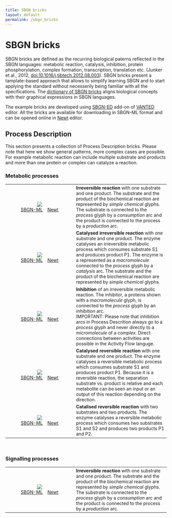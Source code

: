 ```yaml
---
title: SBGN bricks
layout: default
permalink: /sbgn_bricks
---
```


# SBGN bricks

<p>SBGN bricks are defined as the recurring biological paterns reflected in the SBGN languages: metabolic reaction, catalysis, inhibition, protein phosphorylation, complex formation, transcription, translation  etc. (Junker et al., 2012, <a href="https://dx.doi.org/10.1016/j.tibtech.2012.08.003">doi:10.1016/j.tibtech.2012.08.003</a>). SBGN bricks present a tamplate-based approach that allows to simplify learning SBGN and to start applying the standard without necesserily being familiar with all the specifications. The <a href="http://sbgnbricks.sourceforge.net/sbgnbricks_dictionary.html">dictionary of SBGN bricks</a> aligns biological concepts with their graphical expressions in SBGN languages.</p>

The example bricks are developed using <a href="https://immersive-analytics.infotech.monash.edu/vanted/addons/sbgn-ed/">SBGN-ED</a> add-on of <a href="https://www.cls.uni-konstanz.de/software/vanted/">VANTED</a> editor. All the bricks are available for downloading in SBGN-ML format and can be opened online in <a href="http://newteditor.org/">Newt</a> editor.


## Process Description

<p>This section presents a collection of Process Description bricks. Please note that here we show general patterns, more complex cases are possible. For example metabolic reaction can include multiple substrate and products and more than one protein or complex can catalyze a reaction.</p>

### Metabolic processes
<table style="font-size:100%;">
    <tr>
      <td style="width: 200px; text-align: center;"><img src="../sbgn/downloads/bricks/PD_reaction_irr_0_1.png"/> <br /> 
          <a href="/sbgn/downloads/bricks/PD_reaction_irr_0_1.sbgn" target="_blank">SBGN-ML</a> &ensp; 
          <a href="http://web.newteditor.org/?URL=http://sbgn.github.io/sbgn/downloads/bricks/PD_reaction_irr_0_1.sbgn" target="_blank">Newt</a></td>
      <td><strong>Irreversible reaction</strong> with one substrate and one product. The substrate and the product of the biochemical reaction are represented by <i>simple chemical</i> glyphs. The substrate is connected to the <i>process</i> glyph by a <i>consumption</i> arc and the product is connected to the process by a <i>production</i> arc.</td>
    </tr>
    <tr>
    <td style="width: 200px; text-align: center;"><img src="../sbgn/downloads/bricks/PD_catalysis_irr_1_1.png"/> <br /> 
          <a href="/sbgn/downloads/bricks/PD_catalysis_irr_1_1.sbgn" target="_blank">SBGN-ML</a> &ensp; 
          <a href="http://web.newteditor.org/?URL=http://sbgn.github.io/sbgn/downloads/bricks/PD_catalysis_irr_1_1.sbgn" target="_blank">Newt</a></td>
      <td><strong>Catalysed irreversible reaction</strong> with one substrate and one product. The enzyme catalyses an irreversible metabolic process which consumes substrate S1 and produces product P1. The enzyme is a represented as a <i>macromolecule</i> connected to the <i>process</i> glyph by a <i>catalysis</i> arc. The substrate and the product of the biochemical reaction are represented by <i>simple chemical</i> glyphs.</td>
    </tr>
    <tr>
    <td style="width: 200px; text-align: center;"><img src="../sbgn/downloads/bricks/PD_inhibition.png"/> <br /> 
          <a href="/sbgn/downloads/bricks/PD_inhibition.sbgn" target="_blank">SBGN-ML</a> &ensp; 
          <a href="http://web.newteditor.org/?URL=http://sbgn.github.io/sbgn/downloads/bricks/PD_inhibition.sbgn" target="_blank">Newt</a></td>
      <td><strong>Inhibition</strong> of an irreversible metabolic reaction. The inhibitor, a proteins shown with a <i>macromolecule</i> glyph, is connected to the <i>process</i> glyph by an <i>inhibition</i> arc.<br />
      IMPORTANT: Please note that inhibition arcs in Process Descrition always go to a <i>process</i> glyph and never directly to a <i>micromolecule</i> of a <i>complex</i>. Direct connections between activities are possible in the Activity Flow languge.</td>
    </tr>
    <tr>
      <td style="width: 200px; text-align: center;"><img src="../sbgn/downloads/bricks/PD_catalysis_rev_1_1.png"/> <br /> 
          <a href="/sbgn/downloads/bricks/PD_catalysis_rev_1_1.sbgn" target="_blank">SBGN-ML</a> &ensp; 
          <a href="http://web.newteditor.org/?URL=http://sbgn.github.io/sbgn/downloads/bricks/PD_catalysis_rev_1_1.sbgn" target="_blank">Newt</a></td>
        <td><strong>Catalysed reversible reaction</strong>  with one substrate and one product. The enzyme catalyses a reversible metabolic process which consumes substrate S1 and produces product P1. Because it is a reversible reaction, the separation substrate vs. product is relative and each metabolite can be seen an input or an output of this reaction depending on the direction.</td>
    </tr>
    <tr>
      <td style="width: 200px; text-align: center;"><img src="../sbgn/downloads/bricks/PD_catalysis_rev_2_2.png"/> <br /> 
          <a href="/sbgn/downloads/bricks/PD_catalysis_rev_2_2.sbgn" target="_blank">SBGN-ML</a> &ensp; 
          <a href="http://web.newteditor.org/?URL=http://sbgn.github.io/sbgn/downloads/bricks/PD_catalysis_rev_2_2.sbgn" target="_blank">Newt</a></td>
      <td><strong>Catalised reversible reaction</strong> with two substrates and two products. The enzyme catalyses a reversible metabolic process which consumes two substrates S1 and S2 and produces two products P1 and P2.</td>
    </tr>
</table>
<br />

### Signalling processes
<table style="font-size:100%;">
    <tr>
      <td style="width: 200px; text-align: center;"><img src="../sbgn/downloads/bricks/PD_reaction_irr_0_1.png"/> <br /> 
          <a href="/sbgn/downloads/bricks/PD_reaction_irr_0_1.sbgn" target="_blank">SBGN-ML</a> &ensp; 
          <a href="http://web.newteditor.org/?URL=http://sbgn.github.io/sbgn/downloads/bricks/PD_reaction_irr_0_1.sbgn" target="_blank">Newt</a></td>
      <td><strong>Irreversible reaction</strong> with one substrate and one product. The substrate and the product of the biochemical reaction are represented by <i>simple chemical</i> glyphs. The substrate is connected to the <i>process</i> glyph by a <i>consumption</i> arc and the product is connected to the process by a <i>production</i> arc.</td>
    </tr>
</table>




